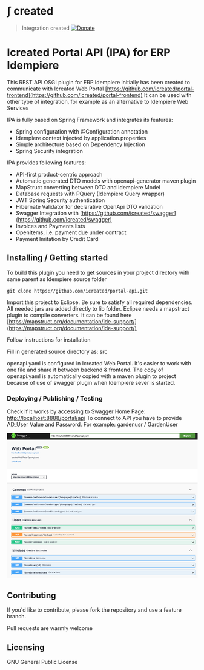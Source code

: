 # &int; created 
> Integration created
[![Donate](https://img.shields.io/badge/Donate-PayPal-green.svg)](https://www.paypal.com/cgi-bin/webscr?cmd=_s-xclick&hosted_button_id=7TYVAGLZ7XATQ&source=url) 

# Icreated Portal API (IPA) for ERP Idempiere
> 

This REST API OSGI plugin for ERP Idempiere initially has been created to communicate with Icreated Web Portal 
[https://github.com/icreated/portal-frontend](https://github.com/icreated/portal-frontend) 
It can be used with other type of integration, for example as an alternative to Idempiere Web Services

IPA is fully based on Spring Framework and integrates its features:

*   Spring configuration with @Configuration annotation
*	Idempiere context injected by application.properties
*	Simple architecture based on Dependency Injection
*	Spring Security integration
 


IPA provides following features:

*	API-first product-centric approach 
*	Automatic generated DTO models with openapi-generator maven plugin
*	MapStruct converting between DTO and Idempiere Model
*	Database requests with PQuery (Idempiere Query wrapper) 
*	JWT Spring Security authentication
*   Hibernate Validator for declarative OpenApi DTO validation
*	Swagger Integration with [https://github.com/icreated/swagger](https://github.com/icreated/swagger) 
*	Invoices and Payments lists
*	OpenItems, i.e. payment due under contract
*	Payment Imitation by Credit Card



## Installing / Getting started

To build this plugin you need to get sources in your project directory with same parent as Idempiere source folder

```shell
git clone https://github.com/icreated/portal-api.git
```
Import this project to Eclipse.
Be sure to satisfy all required dependencies. All needed jars are added directly to lib folder.
Eclipse needs a mapstruct plugin to compile converters. It can be found here [https://mapstruct.org/documentation/ide-support/](https://mapstruct.org/documentation/ide-support/) 

Follow instructions for installation

Fill in generated source directory as: src

openapi.yaml is configured in Icreated Web Portal. It's easier to work with one file and share it between backend & frontend. The copy of openapi.yaml is automatically copied with a maven plugin to project because of use of swagger plugin when Idempiere sever is started.

### Deploying / Publishing / Testing
Check if it works by accessing to Swagger Home Page:
[http://localhost:8888/portal/api](http://localhost:8888/portal/api) 
To connect to API you have to provide AD_User Value and Password. For example: gardenusr / GardenUser

!["Swagger UI"](Swagger_UI.png "Swagger UI") 


## Contributing

If you'd like to contribute, please fork the repository and use a feature
branch. 

Pull requests are warmly welcome


## Licensing

GNU General Public License
